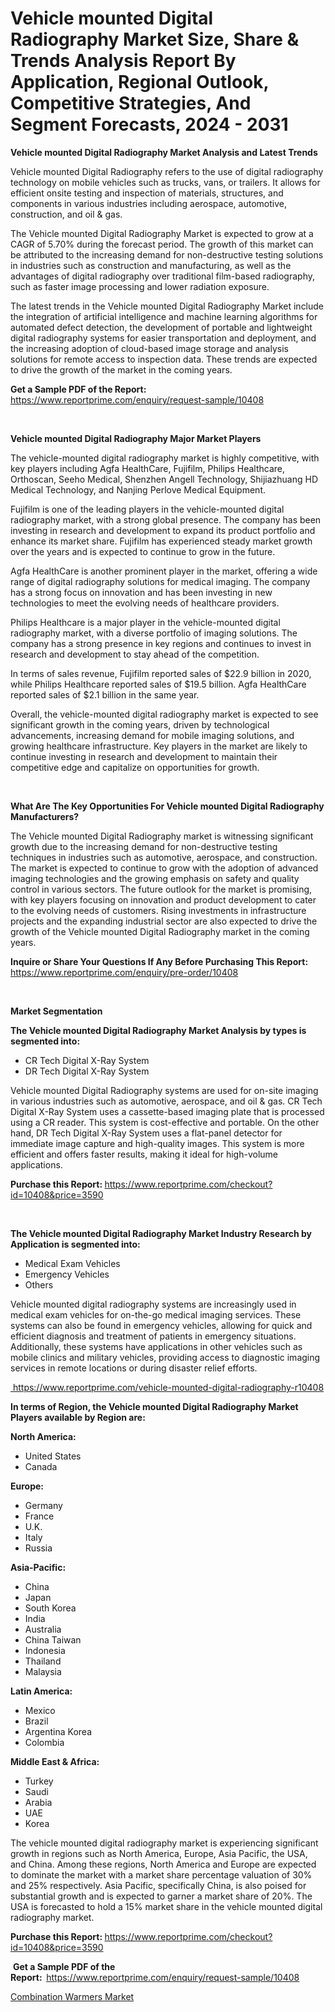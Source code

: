 <p><h1>Vehicle mounted Digital Radiography Market Size, Share & Trends Analysis Report By Application, Regional Outlook, Competitive Strategies, And Segment Forecasts, 2024 - 2031</h1></p><p><strong>Vehicle mounted Digital Radiography Market Analysis and Latest Trends</strong></p>
<p><p>Vehicle mounted Digital Radiography refers to the use of digital radiography technology on mobile vehicles such as trucks, vans, or trailers. It allows for efficient onsite testing and inspection of materials, structures, and components in various industries including aerospace, automotive, construction, and oil & gas.</p><p>The Vehicle mounted Digital Radiography Market is expected to grow at a CAGR of 5.70% during the forecast period. The growth of this market can be attributed to the increasing demand for non-destructive testing solutions in industries such as construction and manufacturing, as well as the advantages of digital radiography over traditional film-based radiography, such as faster image processing and lower radiation exposure.</p><p>The latest trends in the Vehicle mounted Digital Radiography Market include the integration of artificial intelligence and machine learning algorithms for automated defect detection, the development of portable and lightweight digital radiography systems for easier transportation and deployment, and the increasing adoption of cloud-based image storage and analysis solutions for remote access to inspection data. These trends are expected to drive the growth of the market in the coming years.</p></p>
<p><strong>Get a Sample PDF of the Report:&nbsp;</strong> <a href="https://www.reportprime.com/enquiry/request-sample/10408">https://www.reportprime.com/enquiry/request-sample/10408</a></p>
<p>&nbsp;</p>
<p><strong>Vehicle mounted Digital Radiography Major Market Players</strong></p>
<p><p>The vehicle-mounted digital radiography market is highly competitive, with key players including Agfa HealthCare, Fujifilm, Philips Healthcare, Orthoscan, Seeho Medical, Shenzhen Angell Technology, Shijiazhuang HD Medical Technology, and Nanjing Perlove Medical Equipment.</p><p>Fujifilm is one of the leading players in the vehicle-mounted digital radiography market, with a strong global presence. The company has been investing in research and development to expand its product portfolio and enhance its market share. Fujifilm has experienced steady market growth over the years and is expected to continue to grow in the future.</p><p>Agfa HealthCare is another prominent player in the market, offering a wide range of digital radiography solutions for medical imaging. The company has a strong focus on innovation and has been investing in new technologies to meet the evolving needs of healthcare providers.</p><p>Philips Healthcare is a major player in the vehicle-mounted digital radiography market, with a diverse portfolio of imaging solutions. The company has a strong presence in key regions and continues to invest in research and development to stay ahead of the competition.</p><p>In terms of sales revenue, Fujifilm reported sales of $22.9 billion in 2020, while Philips Healthcare reported sales of $19.5 billion. Agfa HealthCare reported sales of $2.1 billion in the same year.</p><p>Overall, the vehicle-mounted digital radiography market is expected to see significant growth in the coming years, driven by technological advancements, increasing demand for mobile imaging solutions, and growing healthcare infrastructure. Key players in the market are likely to continue investing in research and development to maintain their competitive edge and capitalize on opportunities for growth.</p></p>
<p>&nbsp;</p>
<p><strong>What Are The Key Opportunities For Vehicle mounted Digital Radiography Manufacturers?</strong></p>
<p><p>The Vehicle mounted Digital Radiography market is witnessing significant growth due to the increasing demand for non-destructive testing techniques in industries such as automotive, aerospace, and construction. The market is expected to continue to grow with the adoption of advanced imaging technologies and the growing emphasis on safety and quality control in various sectors. The future outlook for the market is promising, with key players focusing on innovation and product development to cater to the evolving needs of customers. Rising investments in infrastructure projects and the expanding industrial sector are also expected to drive the growth of the Vehicle mounted Digital Radiography market in the coming years.</p></p>
<p><strong>Inquire or Share Your Questions If Any Before Purchasing This Report:</strong> <a href="https://www.reportprime.com/enquiry/pre-order/10408">https://www.reportprime.com/enquiry/pre-order/10408</a></p>
<p>&nbsp;</p>
<p><strong>Market Segmentation</strong></p>
<p><strong>The Vehicle mounted Digital Radiography Market Analysis by types is segmented into:</strong></p>
<p><ul><li>CR Tech Digital X-Ray System</li><li>DR Tech Digital X-Ray System</li></ul></p>
<p><p>Vehicle mounted Digital Radiography systems are used for on-site imaging in various industries such as automotive, aerospace, and oil & gas. CR Tech Digital X-Ray System uses a cassette-based imaging plate that is processed using a CR reader. This system is cost-effective and portable. On the other hand, DR Tech Digital X-Ray System uses a flat-panel detector for immediate image capture and high-quality images. This system is more efficient and offers faster results, making it ideal for high-volume applications.</p></p>
<p><strong>Purchase this Report:&nbsp;</strong><a href="https://www.reportprime.com/checkout?id=10408&price=3590">https://www.reportprime.com/checkout?id=10408&price=3590</a></p>
<p>&nbsp;</p>
<p><strong>The Vehicle mounted Digital Radiography Market Industry Research by Application is segmented into:</strong></p>
<p><ul><li>Medical Exam Vehicles</li><li>Emergency Vehicles</li><li>Others</li></ul></p>
<p><p>Vehicle mounted digital radiography systems are increasingly used in medical exam vehicles for on-the-go medical imaging services. These systems can also be found in emergency vehicles, allowing for quick and efficient diagnosis and treatment of patients in emergency situations. Additionally, these systems have applications in other vehicles such as mobile clinics and military vehicles, providing access to diagnostic imaging services in remote locations or during disaster relief efforts.</p></p>
<p><a href="https://www.reportprime.com/vehicle-mounted-digital-radiography-r10408">&nbsp;https://www.reportprime.com/vehicle-mounted-digital-radiography-r10408</a></p>
<p><strong>In terms of Region, the Vehicle mounted Digital Radiography Market Players available by Region are:</strong></p>
<p>
    <p> <strong> North America: </strong>
        <ul>
            <li>United States</li>
            <li>Canada</li>
        </ul>
        </p> 
    <p> <strong> Europe: </strong>
        <ul>
            <li>Germany</li>
            <li>France</li>
            <li>U.K.</li>
            <li>Italy</li>
            <li>Russia</li>
        </ul>
        </p> 
    <p> <strong> Asia-Pacific: </strong>
        <ul>
            <li>China</li>
            <li>Japan</li>
            <li>South Korea</li>
            <li>India</li>
            <li>Australia</li>
            <li>China Taiwan</li>
            <li>Indonesia</li>
            <li>Thailand</li>
            <li>Malaysia</li>
        </ul>
        </p> 
    <p> <strong> Latin America: </strong>
        <ul>
            <li>Mexico</li>
            <li>Brazil</li>
            <li>Argentina Korea</li>
            <li>Colombia</li>
        </ul>
        </p> 
    <p> <strong> Middle East & Africa: </strong>
        <ul>
            <li>Turkey</li>
            <li>Saudi</li>
            <li>Arabia</li>
            <li>UAE</li>
            <li>Korea</li>
        </ul>
    </p>
    </p>
<p><p>The vehicle mounted digital radiography market is experiencing significant growth in regions such as North America, Europe, Asia Pacific, the USA, and China. Among these regions, North America and Europe are expected to dominate the market with a market share percentage valuation of 30% and 25% respectively. Asia Pacific, specifically China, is also poised for substantial growth and is expected to garner a market share of 20%. The USA is forecasted to hold a 15% market share in the vehicle mounted digital radiography market.</p></p>
<p><strong>Purchase this Report: </strong><a href="https://www.reportprime.com/checkout?id=10408&price=3590">https://www.reportprime.com/checkout?id=10408&price=3590</a></p>
<p>&nbsp;<strong>Get a Sample PDF of the Report:&nbsp;&nbsp;</strong><a href="https://www.reportprime.com/enquiry/request-sample/10408">https://www.reportprime.com/enquiry/request-sample/10408</a></p>
<p><strong></strong></p>
<p><p><a href="https://github.com/NorbertYates/Market-Research-Report-List-4/blob/main/combination-warmers-market.md">Combination Warmers Market</a></p></p>